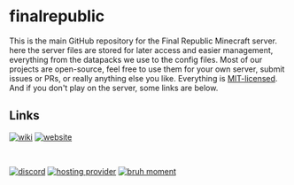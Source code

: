 # finalrepublic
This is the main GitHub repository for the Final Republic Minecraft server. here the server files are stored for later access and easier management, everything from the datapacks we use to the config files.
Most of our projects are open-source, feel free to use them for your own server, submit issues or PRs, or really anything else you like. Everything is [MIT-licensed](LICENSE).
And if you don't play on the server, some links are below.

## Links
<a href="https://discord.com/channels/969376256640569474/1104113680083337237"><img src="https://img.shields.io/badge/our-wiki_(discord)-blue" alt="wiki"></a>
<a href="https://girlinpurple.github.io/finalrepublic"><img src="https://img.shields.io/badge/our-website-green" alt="website"></a>
<!--truly a --><br><!--uh moment-->
<a href="https://discord.gg/MX5fWws7wE"><img src="https://img.shields.io/discord/969376256640569474?label=discord&color=%235865F2" alt="discord"></a>
<a href="https://exaroton.com"><img src="https://img.shields.io/badge/hosting_provider-exaroton-lime.png" alt="hosting provider"></a>
<a href=""><img src="https://img.shields.io/badge/holy_shit-dj_is_trans-590481" alt="bruh moment"></a>

